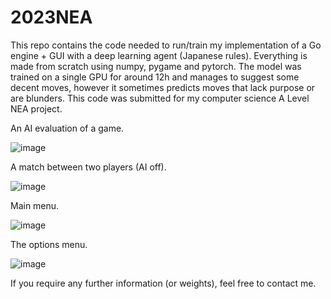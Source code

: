 # 2023NEA
This repo contains the code needed to run/train my implementation of a Go engine + GUI with a deep learning agent (Japanese rules). Everything is made from scratch using numpy, pygame and pytorch. The model was trained on a single GPU for around 12h and manages to suggest some decent moves, however it sometimes predicts moves that lack purpose or are blunders. This code was submitted for my computer science A Level NEA project. 

An AI evaluation of a game.

![image](https://user-images.githubusercontent.com/22745975/236506122-d0efd522-de02-4269-b305-b5b8f9c4c888.png)


A match between two players (AI off).

![image](https://user-images.githubusercontent.com/22745975/236506196-4ae10bf1-160e-47e9-ad0d-13a5f80a9ca9.png)


Main menu.

![image](https://user-images.githubusercontent.com/22745975/236505990-33a048de-8561-4388-84e2-550b041f74ba.png)


The options menu.

![image](https://user-images.githubusercontent.com/22745975/236506053-ba51d01e-8f01-42c9-a665-cc4946a6a1bd.png)



If you require any further information (or weights), feel free to contact me.
